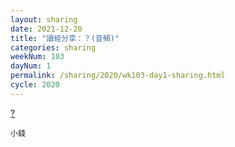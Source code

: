 ```yaml
---
layout: sharing
date: 2021-12-20
title: "讀經分享：？(音頻)"
categories: sharing
weekNum: 103
dayNum: 1
permalink: /sharing/2020/wk103-day1-sharing.html
cycle: 2020
---
```


[?](/media/sharing/2020/wk102/2021-12-20-bin.m4a)

`小錢`
